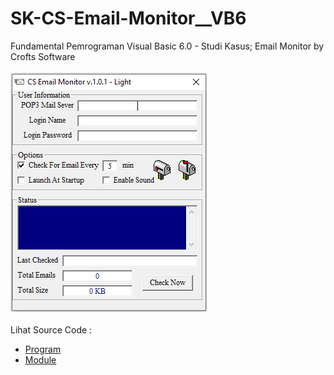 # SK-CS-Email-Monitor__VB6
Fundamental Pemrograman Visual Basic 6.0 - Studi Kasus; Email Monitor by Crofts Software<br><br>
<img src="https://github.com/RizkyKhapidsyah/SK-CS-Email-Monitor__VB6/blob/main/result/001.PNG"><br><br>
Lihat Source Code : <br>
- <a href="https://github.com/RizkyKhapidsyah/SK-CS-Email-Monitor__VB6/blob/main/FrmMain.frm">Program</a><br>
- <a href="https://github.com/RizkyKhapidsyah/SK-CS-Email-Monitor__VB6/blob/main/ModSound.bas">Module</a>
